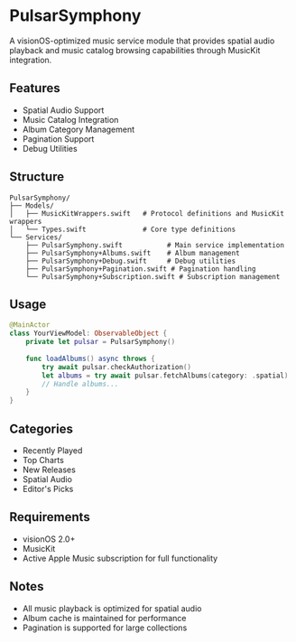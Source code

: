 # PulsarSymphony

A visionOS-optimized music service module that provides spatial audio playback and music catalog browsing capabilities through MusicKit integration.

## Features

- Spatial Audio Support
- Music Catalog Integration
- Album Category Management
- Pagination Support
- Debug Utilities

## Structure

```
PulsarSymphony/
├── Models/
│   ├── MusicKitWrappers.swift   # Protocol definitions and MusicKit wrappers
│   └── Types.swift              # Core type definitions
└── Services/
    ├── PulsarSymphony.swift           # Main service implementation
    ├── PulsarSymphony+Albums.swift    # Album management
    ├── PulsarSymphony+Debug.swift     # Debug utilities
    ├── PulsarSymphony+Pagination.swift # Pagination handling
    └── PulsarSymphony+Subscription.swift # Subscription management
```

## Usage

```swift
@MainActor
class YourViewModel: ObservableObject {
    private let pulsar = PulsarSymphony()
    
    func loadAlbums() async throws {
        try await pulsar.checkAuthorization()
        let albums = try await pulsar.fetchAlbums(category: .spatial)
        // Handle albums...
    }
}
```

## Categories

- Recently Played
- Top Charts
- New Releases
- Spatial Audio
- Editor's Picks

## Requirements

- visionOS 2.0+
- MusicKit
- Active Apple Music subscription for full functionality

## Notes

- All music playback is optimized for spatial audio
- Album cache is maintained for performance
- Pagination is supported for large collections
